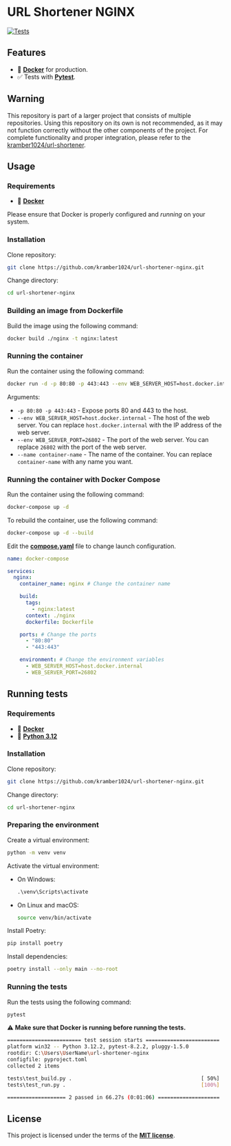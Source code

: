 # URL Shortener NGINX

<a href="https://github.com/kramber1024/url-shortener-nginx/actions/workflows/tests.yml" target="_blank"><img src="https://github.com/kramber1024/url-shortener-nginx/actions/workflows/tests.yml/badge.svg" alt="Tests"></a>

## Features

- 🐋 [**Docker**](https://www.docker.com/) for production.
- ✅ Tests with [**Pytest**](https://pytest.org/).

## Warning

This repository is part of a larger project that consists of multiple repositories. Using this repository on its own is not recommended, as it may not function correctly without the other components of the project. For complete functionality and proper integration, please refer to the [kramber1024/url-shortener](https://github.com/kramber1024/url-shortener).

## Usage

### Requirements

- 🐋 [**Docker**](https://www.docker.com/)

Please ensure that Docker is properly configured and *running* on your system.

### Installation

Clone repository:
```bash
git clone https://github.com/kramber1024/url-shortener-nginx.git
```

Change directory:
```bash
cd url-shortener-nginx
```

### Building an image from Dockerfile

Build the image using the following command:
```bash
docker build ./nginx -t nginx:latest
```

### Running the container

Run the container using the following command:
```bash
docker run -d -p 80:80 -p 443:443 --env WEB_SERVER_HOST=host.docker.internal --env WEB_SERVER_PORT=26802 --name container-name nginx
```
Arguments:
- `-p 80:80 -p 443:443` - Expose ports 80 and 443 to the host.
- `--env WEB_SERVER_HOST=host.docker.internal` - The host of the web server. You can replace `host.docker.internal` with the IP address of the web server.
- `--env WEB_SERVER_PORT=26802` - The port of the web server. You can replace `26802` with the port of the web server.
- `--name container-name` - The name of the container. You can replace `container-name` with any name you want.

### Running the container with Docker Compose

Run the container using the following command:
```bash
docker-compose up -d
```

To rebuild the container, use the following command:
```bash
docker-compose up -d --build
```

Edit the [**compose.yaml**](./compose.yaml) file to change launch configuration.

```yaml
name: docker-compose

services:
  nginx:
    container_name: nginx # Change the container name

    build:
      tags:
        - nginx:latest
      context: ./nginx
      dockerfile: Dockerfile

    ports: # Change the ports
      - "80:80"
      - "443:443"

    environment: # Change the environment variables
      - WEB_SERVER_HOST=host.docker.internal
      - WEB_SERVER_PORT=26802
```

## Running tests

### Requirements

- 🐋 [**Docker**](https://www.docker.com/)
- 🐍 [**Python 3.12**](https://www.python.org/)

### Installation

Clone repository:
```bash
git clone https://github.com/kramber1024/url-shortener-nginx.git
```

Change directory:
```bash
cd url-shortener-nginx
```

### Preparing the environment

Create a virtual environment:
```bash
python -m venv venv
```

Activate the virtual environment:
- On Windows:

    ```bat
    .\venv\Scripts\activate
    ```
- On Linux and macOS:

    ```bash
    source venv/bin/activate
    ```

Install Poetry:
```bash
pip install poetry
```

Install dependencies:
```bash
poetry install --only main --no-root
```

### Running the tests

Run the tests using the following command:
```bash
pytest
```
⚠️ **Make sure that Docker is running before running the tests.**

```bash
======================== test session starts ========================
platform win32 -- Python 3.12.2, pytest-8.2.2, pluggy-1.5.0
rootdir: C:\Users\UserName\url-shortener-nginx
configfile: pyproject.toml
collected 2 items

tests\test_build.py .                                          [ 50%]
tests\test_run.py .                                            [100%]

=================== 2 passed in 66.27s (0:01:06) ====================
```

## License

This project is licensed under the terms of the [**MIT license**](./LICENSE).
